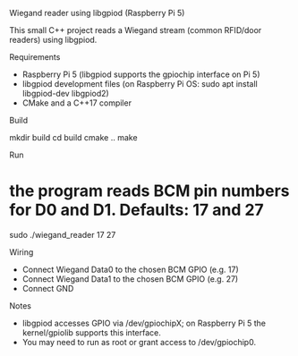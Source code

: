 Wiegand reader using libgpiod (Raspberry Pi 5)

This small C++ project reads a Wiegand stream (common RFID/door readers) using libgpiod.

Requirements
- Raspberry Pi 5 (libgpiod supports the gpiochip interface on Pi 5)
- libgpiod development files (on Raspberry Pi OS: sudo apt install libgpiod-dev libgpiod2)
- CMake and a C++17 compiler

Build

mkdir build
cd build
cmake ..
make

Run

# the program reads BCM pin numbers for D0 and D1. Defaults: 17 and 27
sudo ./wiegand_reader 17 27

Wiring
- Connect Wiegand Data0 to the chosen BCM GPIO (e.g. 17)
- Connect Wiegand Data1 to the chosen BCM GPIO (e.g. 27)
- Connect GND

Notes
- libgpiod accesses GPIO via /dev/gpiochipX; on Raspberry Pi 5 the kernel/gpiolib supports this interface.
- You may need to run as root or grant access to /dev/gpiochip0.
